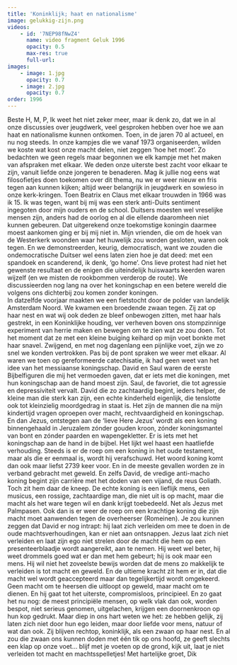 ```yaml
---
title: 'Koninklijk; haat en nationalisme'
image: gelukkig-zijn.png
videos:
    - id: '7NEP98fNwZ4'
      name: video fragment Geluk 1996
      opacity: 0.5
      max-res: true
      full-url: 
images:
    - image: 1.jpg
      opacity: 0.7
    - image: 2.jpg
      opacity: 0.7
order: 1996
---
```


Beste H, M, P,
Ik weet het niet zeker meer, maar ik denk zo, dat we in al onze discussies over jeugdwerk, veel gesproken hebben over hoe we aan haat en nationalisme kunnen ontkomen. Toen, in de jaren 70 al actueel, en nu nog steeds. In onze kampjes die we vanaf 1973 organiseerden, wilden we koste wat kost onze macht delen, niet zeggen ‘hoe het moet’. Zo bedachten we geen regels maar begonnen we elk kampje met het maken van afspraken met elkaar. We deden onze uiterste best zacht voor elkaar te zijn, vanuit liefde onze jongeren te benaderen. Mag ik jullie nog eens wat filosofietjes doen toekomen over dit thema, nu we er weer nieuw en fris tegen aan kunnen kijken; altijd weer belangrijk in jeugdwerk en sowieso in onze kerk-kringen.
Toen Beatrix en Claus met elkaar trouwden in 1966 was ik 15. Ik was tegen, want bij mij was een sterk anti-Duits sentiment ingegoten door mijn ouders en de school. Duitsers moesten wel vreselijke mensen zijn, anders had de oorlog en al die ellende daaromheen niet kunnen gebeuren. 
Dat uitgerekend onze toekomstige koningin daarmee moest aankomen ging er bij mij niet in. Mijn vrienden, die om de hoek van de Westerkerk woonden waar het huwelijk zou worden gesloten, waren ook tegen. En we demonstreerden, keurig, democratisch, want we zouden die ondemocratische Duitser wel eens laten zien hoe je dat deed: met een spandoek en scanderend, ik denk, ‘go home’. Ons lieve protest had niet het gewenste resultaat en de enigen die uiteindelijk huiswaarts keerden waren wijzelf (en we misten de rookbommen verderop de route). We discussieerden nog lang na over het koningschap en een betere wereld die volgens ons dichterbij zou komen zonder koningen.  
In datzelfde voorjaar maakten we een fietstocht door de polder van landelijk Amsterdam Noord. We kwamen een broedende zwaan tegen. Zij zat op haar nest en wat wij ook deden ze bleef onbewogen zitten, met haar hals gestrekt, in een Koninklijke houding, ver verheven boven ons stompzinnige experiment van herrie maken en bewegen om te zien wat ze zou doen. Tot het moment dat ze met een kleine buiging keihard op mijn voet bonkte met haar snavel. Zwijgend, en met nog dagenlang een pijnlijke voet, zijn we zo snel we konden vertrokken. Pas bij de pont spraken we weer met elkaar.
Al waren we toen op gereformeerde catechisatie, ik had geen weet van het idee van het messiaanse koningschap. David en Saul waren de eerste Bijbelfiguren die mij het vermoeden gaven, dat er iets met die koningen, met hun koningschap aan de hand moest zijn. Saul, de favoriet, die tot agressie en depressiviteit vervalt. David die zo zachtaardig begint, ieders helper, de kleine man die sterk kan zijn, een echte kinderheld eigenlijk, die tenslotte ook tot kleinzielig moordgedrag in staat is. Het zijn de mannen die na mijn kindertijd vragen oproepen over macht, rechtvaardigheid en koningschap. 
En dan Jezus, ontstegen aan de ‘lieve Here Jezus’ wordt als een koning binnengehaald in Jeruzalem zónder gouden kroon, zónder koningsmantel van bont en zónder paarden en wapengekletter.  Er is iets met het koningschap aan de hand in de bijbel. Het lijkt wel haast een haatliefde verhouding. Steeds is er de roep om een koning in het oude testament, maar als die er eenmaal is, wordt hij verafschuwd. Het woord koning komt dan ook maar liefst 2739 keer voor. En in de meeste gevallen worden ze in verband gebracht met geweld. En zelfs David, de vredige anti-macho koning begint zijn carrière met het doden van een vijand, de reus Goliath. Toch zit hem daar de kneep. De echte koning is een lieflijk mens, een musicus, een rossige, zachtaardige man, die niet uit is op macht, maar die macht als het ware tegen wil en dank krijgt toebedeeld. Net als Jezus met Palmpasen. Ook dan is er weer de roep om een krachtige koning die zijn macht moet aanwenden tegen de overheerser (Romeinen). Je zou kunnen zeggen dat David er nog intrapt: hij laat zich verleiden om mee te doen in de oude machtsverhoudingen, kan er niet aan ontsnappen. Jezus laat zich niet verleiden en laat zijn ego niet strelen door de macht die hem op een presenteerblaadje wordt aangereikt, aan te nemen. Hij weet wel beter, hij weet drommels goed wat er dan met hem gebeurt; hij is ook maar een mens. Hij wil niet het zoveelste bewijs worden dat de mens zo makkelijk te verleiden is tot macht en geweld. En de ultieme kracht zit hem er in, dat die macht wel wordt geaccepteerd maar dan tegelijkertijd wordt omgekeerd. Geen macht om te heersen die uitloopt op geweld, maar macht om te dienen. En hij gaat tot het uiterste, compromisloos, principieel. En zo gaat het nu nog: de meest principiële mensen, op welk vlak dan ook, worden bespot, niet serieus genomen, uitgelachen, krijgen een doornenkroon op hun kop gedrukt. Maar diep in ons hart weten we het: ze hebben gelijk, zij laten zich niet door hun ego leiden, maar door liefde voor mens, natuur of wat dan ook. Zij blijven rechtop, koninklijk, als een zwaan op haar nest. En al zou die zwaan ons kunnen doden met één tik op ons hoofd, ze geeft slechts een klap op onze voet… blijf met je voeten op de grond, kijk uit, laat je niet verleiden tot macht en machtsspelletjes!
Met hartelijke groet,
Dik

